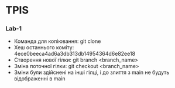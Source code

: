 # TPIS
### Lab-1
- Команда для копіювання: git clone
- Хеш останнього коміту: 4ece0beeca4ad6a3db313db14954364d6e82ee18
- Створення нової гілки: git branch <branch_name>
- Зміна поточної гілки: git checkout <branch_name>
- Зміни були здійснені на інші гілці, і до злиття з main не будуть відображенні в main

